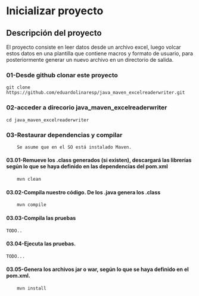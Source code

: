 # Inicializar proyecto 

## Descripción del proyecto

  El proyecto consiste en leer datos desde un archivo excel, luego volcar estos datos en una plantilla que contiene macros y formato de usuario, para posteriormente generar un nuevo archivo en un directorio de salida.

### 01-Desde github clonar este proyecto

	git clone https://github.com/eduardolinaresp/java_maven_excelreaderwriter.git
	 
### 02-acceder a direcorio java_maven_excelreaderwriter

	cd java_maven_excelreaderwriter

### 03-Restaurar dependencias y compilar

		Se asume que en el SO está instalado Maven.

#### 03.01-Remueve los .class generados (si existen), descargará las 	librerías según lo que se haya definido en las dependencias del pom.xml
		mvn clean

#### 03.02-Compila nuestro código. De los .java genera los .class

		mvn compile

#### 03.03-Compila las pruebas
	TODO..
<!---
		mvn test-compile
-->

#### 03.04-Ejecuta las pruebas.
	TODO...
<!---
		mvn test
-->
#### 03.05-Genera los archivos jar o war, según lo que se haya definido en el pom.xml.

		mvn install




